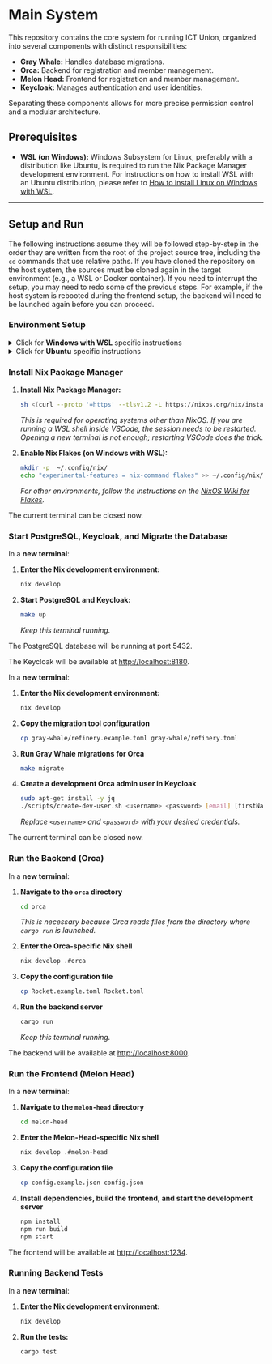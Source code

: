 # Main System

This repository contains the core system for running ICT Union, organized into
several components with distinct responsibilities:

- **Gray Whale:** Handles database migrations.
- **Orca:** Backend for registration and member management.
- **Melon Head:** Frontend for registration and member management.
- **Keycloak:** Manages authentication and user identities.

Separating these components allows for more precise permission control and
a modular architecture.

## Prerequisites

- **WSL (on Windows):** Windows Subsystem for Linux, preferably with a
distribution like Ubuntu, is required to run the Nix Package Manager
development environment. For instructions on how to install WSL with an Ubuntu
distribution, please refer to [How to install Linux on Windows with WSL](https://learn.microsoft.com/en-us/windows/wsl/install).

---

## Setup and Run

The following instructions assume they will be followed step-by-step in the
order they are written from the root of the project source tree, including the
`cd` commands that use relative paths. If you have cloned the repository on the
host system, the sources must be cloned again in the target environment (e.g.,
a WSL or Docker container). If you need to interrupt the setup, you may need to
redo some of the previous steps. For example, if the host system is rebooted
during the frontend setup, the backend will need to be launched again before
you can proceed.

### Environment Setup

<details>
<summary>Click for <b>Windows with WSL</b> specific instructions</summary>

1. **Open your WSL terminal.**

2. **Install Docker:**
    ```sh
    sudo apt-get update
    sudo apt-get install -y docker.io
    ```

3. **Start Docker and grant permissions:**
    ```sh
    sudo systemctl start docker
    sudo usermod -aG docker $USER
    newgrp docker
    ```
    *You may need to restart your terminal for the group change to take effect.*

</details>

<details>
<summary>Click for <b>Ubuntu</b> specific instructions</summary>

1. **Install Docker:**
    ```sh
    sudo apt-get update
    sudo apt-get install -y docker.io
    ```

2. **Ensure the Docker daemon is running** and that your user can run Docker
    commands (usually by being in the `docker` group).
    ```sh
    sudo systemctl status docker.service
    ```
</details>

### Install Nix Package Manager

1. **Install Nix Package Manager:**
    ```sh
    sh <(curl --proto '=https' --tlsv1.2 -L https://nixos.org/nix/install) --no-daemon
    ```
    *This is required for operating systems other than NixOS.*
    *If you are running a WSL shell inside VSCode, the session needs to be
    restarted. Opening a new terminal is not enough; restarting VSCode does the
    trick.*

2. **Enable Nix Flakes (on Windows with WSL):**
    ```sh
    mkdir -p  ~/.config/nix/
    echo "experimental-features = nix-command flakes" >> ~/.config/nix/nix.conf
    ```
    *For other environments, follow the instructions on the
    [NixOS Wiki for Flakes](https://nixos.wiki/wiki/flakes).*
    
The current terminal can be closed now.

### Start PostgreSQL, Keycloak, and Migrate the Database

In a **new terminal**:

1. **Enter the Nix development environment:**
    ```sh
    nix develop
    ```

2. **Start PostgreSQL and Keycloak:**
    ```sh
    make up
    ```
    *Keep this terminal running.*

The PostgreSQL database will be running at port 5432.

The Keycloak will be available at [http://localhost:8180](http://localhost:8180).

In a **new terminal**:

1. **Enter the Nix development environment:**
    ```sh
    nix develop
    ```

2. **Copy the migration tool configuration**
    ```sh
    cp gray-whale/refinery.example.toml gray-whale/refinery.toml
    ```

3. **Run Gray Whale migrations for Orca**
    ```sh
    make migrate
    ```

4. **Create a development Orca admin user in Keycloak**
    ```sh
    sudo apt-get install -y jq
    ./scripts/create-dev-user.sh <username> <password> [email] [firstName lastName]
    ```
    *Replace `<username>` and `<password>` with your desired credentials.*

The current terminal can be closed now.

### Run the Backend (Orca)

In a **new terminal**:

1. **Navigate to the `orca` directory**
    ```sh
    cd orca
    ```
    *This is necessary because Orca reads files from the directory where
    `cargo run` is launched.*

2. **Enter the Orca-specific Nix shell**
    ```sh
    nix develop .#orca
    ```

3. **Copy the configuration file**
    ```sh
    cp Rocket.example.toml Rocket.toml
    ```

4. **Run the backend server**
    ```sh
    cargo run
    ```
    *Keep this terminal running.*

The backend will be available at [http://localhost:8000](http://localhost:8000).

### Run the Frontend (Melon Head)

In a **new terminal**:

1. **Navigate to the `melon-head` directory**
    ```sh
    cd melon-head
    ```

2. **Enter the Melon-Head-specific Nix shell**
    ```sh
    nix develop .#melon-head
    ```

3. **Copy the configuration file**
    ```sh
    cp config.example.json config.json
    ```

4. **Install dependencies, build the frontend, and start the development server**
    ```sh
    npm install
    npm run build
    npm start
    ```

The frontend will be available at [http://localhost:1234](http://localhost:1234).

### Running Backend Tests

In a **new terminal**:

1. **Enter the Nix development environment:**
    ```sh
    nix develop
    ```

2. **Run the tests:**
    ```sh
    cargo test
    ```
